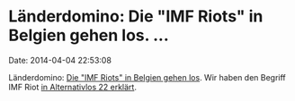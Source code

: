 Länderdomino: Die \"IMF Riots\" in Belgien gehen los. \...
==========================================================

Date: 2014-04-04 22:53:08

Länderdomino: [Die \"IMF Riots\" in Belgien gehen
los](http://rt.com/news/water-cannons-brussels-protest-405/). Wir haben
den Begriff IMF Riot [in Alternativlos 22
erklärt](http://alternativlos.org/22/).
